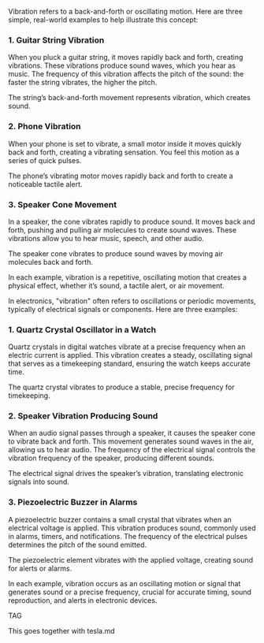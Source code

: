 Vibration refers to a back-and-forth or oscillating motion. Here are three simple, real-world examples to help illustrate this concept:

### 1. Guitar String Vibration

When you pluck a guitar string, it moves rapidly back and forth, creating vibrations. These vibrations produce sound waves, which you hear as music. The frequency of this vibration affects the pitch of the sound: the faster the string vibrates, the higher the pitch.

The string’s back-and-forth movement represents vibration, which creates sound.

### 2. Phone Vibration

When your phone is set to vibrate, a small motor inside it moves quickly back and forth, creating a vibrating sensation. You feel this motion as a series of quick pulses.

The phone’s vibrating motor moves rapidly back and forth to create a noticeable tactile alert.

### 3. Speaker Cone Movement

In a speaker, the cone vibrates rapidly to produce sound. It moves back and forth, pushing and pulling air molecules to create sound waves. These vibrations allow you to hear music, speech, and other audio.

The speaker cone vibrates to produce sound waves by moving air molecules back and forth.

In each example, vibration is a repetitive, oscillating motion that creates a physical effect, whether it’s sound, a tactile alert, or air movement.

In electronics, "vibration" often refers to oscillations or periodic movements, typically of electrical signals or components. Here are three examples:

### 1. Quartz Crystal Oscillator in a Watch

Quartz crystals in digital watches vibrate at a precise frequency when an electric current is applied. This vibration creates a steady, oscillating signal that serves as a timekeeping standard, ensuring the watch keeps accurate time.

The quartz crystal vibrates to produce a stable, precise frequency for timekeeping.

### 2. Speaker Vibration Producing Sound

When an audio signal passes through a speaker, it causes the speaker cone to vibrate back and forth. This movement generates sound waves in the air, allowing us to hear audio. The frequency of the electrical signal controls the vibration frequency of the speaker, producing different sounds.

The electrical signal drives the speaker’s vibration, translating electronic signals into sound.

### 3. Piezoelectric Buzzer in Alarms

A piezoelectric buzzer contains a small crystal that vibrates when an electrical voltage is applied. This vibration produces sound, commonly used in alarms, timers, and notifications. The frequency of the electrical pulses determines the pitch of the sound emitted.

The piezoelectric element vibrates with the applied voltage, creating sound for alerts or alarms.

In each example, vibration occurs as an oscillating motion or signal that generates sound or a precise frequency, crucial for accurate timing, sound reproduction, and alerts in electronic devices.

TAG

This goes together with tesla.md
